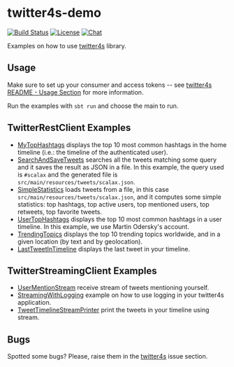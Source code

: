 # twitter4s-demo
[![Build Status](https://travis-ci.org/DanielaSfregola/twitter4s-demo.svg?branch=master)](https://travis-ci.org/DanielaSfregola/twitter4s-demo) [![License](http://img.shields.io/:license-Apache%202-red.svg)](http://www.apache.org/licenses/LICENSE-2.0.txt) [![Chat](https://badges.gitter.im/Join%20Chat.svg)](https://gitter.im/twitter4s/Lobby)


Examples on how to use [twitter4s](https://github.com/DanielaSfregola/twitter4s) library.

Usage
-----
Make sure to set up your consumer and access tokens -- see [twitter4s README - Usage Section](https://github.com/DanielaSfregola/twitter4s#usage) for more information.

Run the examples with `sbt run` and choose the main to run.

TwitterRestClient Examples
--------------------------------
- [MyTopHashtags](https://github.com/DanielaSfregola/twitter4s-demo/blob/master/src/main/scala/rest/MyTopHashtags.scala) displays the top 10 most common hashtags in the home timeline (i.e.: the timeline of the authenticated user).
- [SearchAndSaveTweets](https://github.com/DanielaSfregola/twitter4s-demo/blob/master/src/main/scala/rest/SearchAndSaveTweets.scala) searches all the tweets matching some query and it saves the result as JSON in a file. In this example, the query used is `#scalax` and the generated file is `src/main/resources/tweets/scalax.json`.
- [SimpleStatistics](https://github.com/DanielaSfregola/twitter4s-demo/blob/master/src/main/scala/rest/SimpleStatistics.scala) loads tweets from a file, in this case `src/main/resources/tweets/scalax.json`, and it computes some simple statistics: top hashtags, top active users, top mentioned users, top retweets, top favorite tweets.
- [UserTopHashtags](https://github.com/DanielaSfregola/twitter4s-demo/blob/master/src/main/scala/rest/UserTopHashtags.scala) displays the top 10 most common hashtags in a user timeline. In this example, we use Martin Odersky's account.
- [TrendingTopics](https://github.com/DanielaSfregola/twitter4s-demo/blob/master/src/main/scala/rest/TrendingTopics.scala) displays the top 10 trending topics worldwide, and in a given location (by text and by geolocation).
- [LastTweetInTimeline](https://github.com/DanielaSfregola/twitter4s-demo/blob/master/src/main/scala/rest/LastTweetInTimeline.scala) displays the last tweet in your timeline.

TwitterStreamingClient Examples
--------------------------------
- [UserMentionStream](https://github.com/DanielaSfregola/twitter4s-demo/blob/master/src/main/scala/streaming/UserMentionStream.scala) receive stream of tweets mentioning yourself.
- [StreamingWithLogging](https://github.com/DanielaSfregola/twitter4s-demo/blob/master/src/main/scala/streaming/StreamingWithLogging.scala) example on how to use logging in your twitter4s application.
- [TweetTimelineStreamPrinter](https://github.com/DanielaSfregola/twitter4s-demo/blob/master/src/main/scala/streaming/TweetTimelineStreamPrinter.scala) print the tweets in your timeline using stream.

Bugs
----
Spotted some bugs? Please, raise them in the [twitter4s](https://github.com/DanielaSfregola/twitter4s/issues) issue section.
